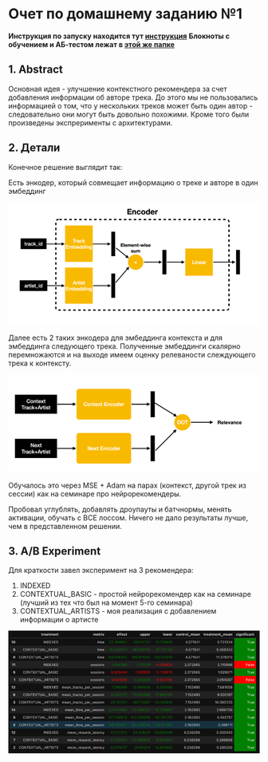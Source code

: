# Очет по домашнему заданию №1

**Инструкция по запуску находится тут [инструкция](HOW_TO_RUN.md)**
**Блокноты с обучением и АБ-тестом лежат в [этой же папке]()**


## 1. Abstract

Основная идея - улучшение контекстного рекомендера за счет добавления информации об авторе трека. До этого мы не пользовались информацией о том, что у нескольких треков может быть один автор - следовательно они могут быть довольно похожими. Кроме того были произведены экспрерименты с архитектурами.

## 2. Детали

Конечное решение выглядит так:

Есть энкодер, который совмещает информацию о треке и авторе в один эмбеддинг

![encoder.png](encoder.png)

Далее есть 2 таких энкодера для эмбеддинга контекста и для эмбеддинга следующего трека. Полученные эмбеддинги скалярно перемножаются и на выходе имеем оценку релеваности слеждующего трека к контексту.

![pipeline.png](pipeline.png)

Обучалось это через MSE + Adam на парах (контекст, другой трек из сессии) как на семинаре про нейрорекомендеры.

Пробовал углублять, добавлять дроупауты и батчнормы, менять активации, обучать c BCE лоссом. Ничего не дало результаты лучше, чем в представленном решении.

## 3. A/B Experiment

Для краткости завел эксперимент на 3 рекомендера:
1. INDEXED
2. CONTEXTUAL_BASIC - простой нейрорекомендер как на семинаре (лучший из тех что был на момент 5-го семинара)
3. CONTEXTUAL_ARTISTS - моя реализация с добавлением информации о артисте

![AB_results.png](AB_results.png)

